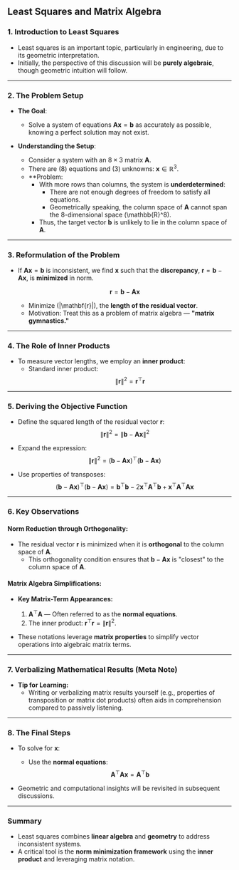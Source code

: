 ## Least Squares and Matrix Algebra

### 1. Introduction to Least Squares

- Least squares is an important topic, particularly in engineering, due to its geometric interpretation.
- Initially, the perspective of this discussion will be **purely algebraic**, though geometric intuition will follow.

---

### 2. The Problem Setup

- **The Goal**:
  - Solve a system of equations $\mathbf{A}\mathbf{x} = \mathbf{b}$ as accurately as possible, knowing a perfect solution may not exist.

- **Understanding the Setup**:
  - Consider a system with an $8 \times 3$ matrix $\mathbf{A}$. 
  - There are \(8\) equations and \(3\) unknowns: $\mathbf{x} \in \mathbb{R}^3$.
  - **Problem:
    - With more rows than columns, the system is **underdetermined**:
      - There are not enough degrees of freedom to satisfy all equations.
      - Geometrically speaking, the column space of $\mathbf{A}$ cannot span the 8-dimensional space \(\mathbb{R}^8\).
    - Thus, the target vector $\mathbf{b}$ is unlikely to lie in the column space of $\mathbf{A}$.

---

### 3. Reformulation of the Problem

- If $\mathbf{A}\mathbf{x} = \mathbf{b}$ is inconsistent, we find $\mathbf{x}$ such that the **discrepancy**, $\mathbf{r} = \mathbf{b} - \mathbf{A}\mathbf{x}$, is **minimized** in norm.
  
  $$
  \mathbf{r} = \mathbf{b} - \mathbf{A}\mathbf{x}
  $$

  - Minimize \(\|\mathbf{r}\|\), the **length of the residual vector**.
  - Motivation: Treat this as a problem of matrix algebra — **"matrix gymnastics."**

---

### 4. The Role of Inner Products

- To measure vector lengths, we employ an **inner product**:
  - Standard inner product: 
    $$
    \|\mathbf{r}\|^2 = \mathbf{r}^\top \mathbf{r}
    $$

---

### 5. Deriving the Objective Function

- Define the squared length of the residual vector $\mathbf{r}$:
  $$
  \|\mathbf{r}\|^2 = \|\mathbf{b} - \mathbf{A}\mathbf{x}\|^2
  $$
  
- Expand the expression:
  $$
  \|\mathbf{r}\|^2 = (\mathbf{b} - \mathbf{A}\mathbf{x})^\top (\mathbf{b} - \mathbf{A}\mathbf{x})
  $$

- Use properties of transposes:
  $$
  (\mathbf{b} - \mathbf{A}\mathbf{x})^\top (\mathbf{b} - \mathbf{A}\mathbf{x}) = \mathbf{b}^\top\mathbf{b} - 2\mathbf{x}^\top\mathbf{A}^\top\mathbf{b} + \mathbf{x}^\top\mathbf{A}^\top\mathbf{A}\mathbf{x}
  $$

---

### 6. Key Observations

#### Norm Reduction through Orthogonality:
- The residual vector $\mathbf{r}$ is minimized when it is **orthogonal** to the column space of $\mathbf{A}$.
  - This orthogonality condition ensures that $\mathbf{b} - \mathbf{A}\mathbf{x}$ is "closest" to the column space of $\mathbf{A}$.

#### Matrix Algebra Simplifications:
- **Key Matrix-Term Appearances:**
  1. $\mathbf{A}^\top\mathbf{A}$ — Often referred to as the **normal equations**.
  2. The inner product: $\mathbf{r}^\top\mathbf{r} = \|\mathbf{r}\|^2$.
  
- These notations leverage **matrix properties** to simplify vector operations into algebraic matrix terms.

---

### 7. Verbalizing Mathematical Results (Meta Note)

- **Tip for Learning:**
  - Writing or verbalizing matrix results yourself (e.g., properties of transposition or matrix dot products) often aids in comprehension compared to passively listening.

---

### 8. The Final Steps

- To solve for $\mathbf{x}$:
  - Use the **normal equations**:
    $$
    \mathbf{A}^\top \mathbf{A} \mathbf{x} = \mathbf{A}^\top \mathbf{b}
    $$
  
- Geometric and computational insights will be revisited in subsequent discussions.

---

### Summary

- Least squares combines **linear algebra** and **geometry** to address inconsistent systems.
- A critical tool is the **norm minimization framework** using the **inner product** and leveraging matrix notation.
